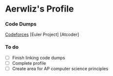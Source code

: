 <!---
- 👋 Hi, I’m @aerwliz
- 👀 I’m interested in ...
- 🌱 I’m currently learning ...
- 💞️ I’m looking to collaborate on ...
- 📫 How to reach me ...
--->
# Aerwliz's Profile
### Code Dumps
[Codeforces](https://github.com/aerwliz/My-Codeforces-Hub)
[Euler Project]
[Atcoder]
### To do
- [ ] Finish linking code dumps
- [ ] Complete profile
- [ ] Create area for AP computer science principles
<!---
aerwliz/aerwliz is a ✨ special ✨ repository because its `README.md` (this file) appears on your GitHub profile.
You can click the Preview link to take a look at your changes.
--->

